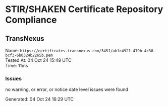 # STIR/SHAKEN Certificate Repository Compliance

## TransNexus

Name: `https://certificates.transnexus.com/345J/ab1c4921-479b-4c38-bcf3-6b0324b2265b.pem`\
Tested At: 04 Oct 24 15:49 UTC\
Time: 11ms

### Issues

no warning, or error, or notice date level issues were found

Generated: 04 Oct 24 16:29 UTC